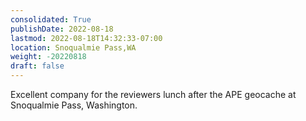 ```yaml
---
consolidated: True
publishDate: 2022-08-18
lastmod: 2022-08-18T14:32:33-07:00
location: Snoqualmie Pass,WA
weight: -20220818
draft: false
---
```

Excellent company for the reviewers lunch after the APE geocache at Snoqualmie Pass, Washington.
 